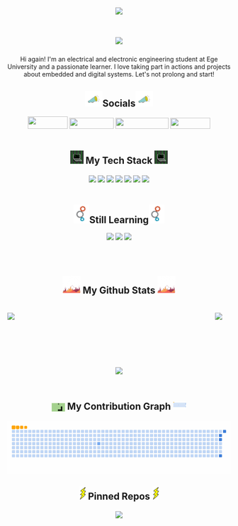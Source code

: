 <div align="center">

 <img align="center" src="banner.gif" width="%100" height="auto">
 
 <h1> <img align="center" src="https://readme-typing-svg.demolab.com/?lines=Welcome+to+my+profile,+user!;It's+your+friendly+cybersecurity+enthusiast.;Calm+down,+it's+automated.;Just,+scroll+down+for+more+information.;And+don't+forget+to+follow+me+for+future.+Thanks!&center=true&vCenter=true&duration=5700&size=45&width=2000&heigh=60&ont=Fira+Code+Bold"></h1>
 
 <p>Hi again! I'm an electrical and electronic engineering student at Ege University and a passionate learner. I love taking part in actions and projects about embedded and digital systems. Let's not prolong and start! </p>

<h2><img src="https://github.com/EfeVaroll/EfeVaroll/blob/main/social.gif" width="40" height="35">Socials<img class="image" src="https://github.com/EfeVaroll/EfeVaroll/blob/main/social.gif" width="40" height="35"></h2>

 <a href="https://github.com/EfeVaroll">
  <img width="90" height="28" src="https://img.shields.io/badge/GitHub-100000?style=for-the-badge&logo=github&logoColor=white"></a>   
 <a href="https://www.linkedin.com/in/efevarolbedelcigil/">
  <img width="100" height="25" src="https://img.shields.io/badge/LinkedIn-0077B5?style=for-the-badge&logo=linkedin&logoColor=white"></a> 
 <a href="https://stackoverflow.com/users/13841571/efe-varol">   
  <img width="120" height="25" src="https://img.shields.io/badge/-Stackoverflow-FE7A16?style=for-the-badge&logo=stack-overflow&logoColor=white"></a>
 <a href="mailto:efebedelcigil@gmail.com">   
  <img width="90" height="25" src="https://img.shields.io/badge/Gmail-D14836?style=for-the-badge&logo=gmail&logoColor=white"></a> <br></br>

<h2><img  src="https://github.com/EfeVaroll/EfeVaroll/blob/main/stack.gif" width="30" height="30">   My Tech Stack   <img src="https://github.com/EfeVaroll/EfeVaroll/blob/main/stack.gif" width="30" height="30"></p></h2>

<img src="https://img.shields.io/badge/Windows-0078D6?style=for-the-badge&logo=windows&logoColor=white">
<img src="https://img.shields.io/badge/Linux-FCC624?style=for-the-badge&logo=linux&logoColor=black">
<img src="https://img.shields.io/badge/php-%23777BB4.svg?style=for-the-badge&logo=php&logoColor=white">
<img src="https://img.shields.io/badge/html5-%23E34F26.svg?style=for-the-badge&logo=html5&logoColor=white">
<img src="https://img.shields.io/badge/css3-%231572B6.svg?style=for-the-badge&logo=css3&logoColor=white">
<img src="https://img.shields.io/badge/c-%2300599C.svg?style=for-the-badge&logo=c&logoColor=white">   
<img src="https://img.shields.io/badge/c++-%2300599C.svg?style=for-the-badge&logo=c%2B%2B&logoColor=white">
<br></br>

<h2><img src="https://github.com/EfeVaroll/EfeVaroll/blob/main/gears.gif" width="35" height="42">Still Learning<img src="https://github.com/EfeVaroll/EfeVaroll/blob/main/gears.gif" width="35" height="42"></h2>

<img src="https://img.shields.io/badge/Assembly-007AAC?style=for-the-badge&logo=assemblyscript&logoColor=white">
<img src="https://img.shields.io/badge/VHDL-8A2BE2?style=for-the-badge">
<img src="https://img.shields.io/badge/python-3670A0?style=for-the-badge&logo=python&logoColor=ffdd54">




<br></br>

<h2> <p><img src="https://github.com/EfeVaroll/EfeVaroll/blob/main/chart.gif" width="40" height="40">   My Github Stats   <img src="https://github.com/EfeVaroll/EfeVaroll/blob/main/chart.gif" width="40" height="40"></p></h2><br>

<div class="stats" align="center">
<img class="stats" align="left" width="450" src="https://github-readme-stats.vercel.app/api?username=EfeVaroll&theme=github_dark&show_icons=true">
 <img class="stats" src="https://github-readme-stats.vercel.app/api/top-langs/?username=EfeVaroll&theme=github_dark&layout=donut&langs_count=8">
 </div>
 <br></br><br></br><br></br>

<img align="center" src="https://komarev.com/ghpvc/?username=EfeVaroll">

<br><div>
<h2><p><img align="center" src="https://github.com/EfeVaroll/EfeVaroll/blob/main/snake.gif" width="30" height="19">   My Contribution Graph   <img src="https://github.com/EfeVaroll/EfeVaroll/blob/output/github-contribution-grid-snake.gif" width="30" height="19"></p></h2>
<img align="center" src="https://github.com/EfeVaroll/EfeVaroll/blob/output/github-contribution-grid-snake.gif"><br>

<h2><img src="https://github.com/EfeVaroll/EfeVaroll/blob/main/bolt.gif" width="15" height="30">   Pinned Repos   <img src="https://github.com/EfeVaroll/EfeVaroll/blob/main/bolt.gif" width="15" height="30"><p></p></h2>

<img src="https://github-readme-stats.vercel.app/api/pin/?username=EfeVaroll&repo=EfeVaroll&theme=github_dark&show_owner=true">

</div>
</div>
</div>
